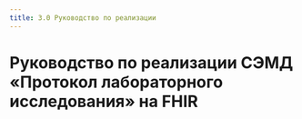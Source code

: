 ```yaml
---
title: 3.0 Руководство по реализации
---
```


# Руководство по реализации СЭМД «Протокол лабораторного исследования» на FHIR
